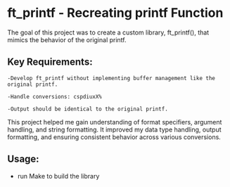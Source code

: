 # ft_printf - Recreating printf Function

The goal of this project was to create a custom library, ft_printf(), that mimics the behavior of the original printf.

## Key Requirements:

    -Develop ft_printf without implementing buffer management like the original printf.
  
    -Handle conversions: cspdiuxX%
  
    -Output should be identical to the original printf.

This project helped me gain understanding of format specifiers, argument handling, and string formatting. It improved my data type handling, output formatting, and ensuring consistent behavior across various conversions.

## Usage: 
  - run Make to build the library
